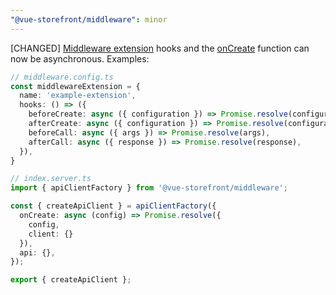 ```yaml
---
"@vue-storefront/middleware": minor
---
```


[CHANGED] [Middleware extension](https://docs.alokai.com/middleware/guides/extensions) hooks and the [onCreate](https://docs.alokai.com/middleware/guides/api-client#creating-the-integration-client) function can now be asynchronous. Examples:

```ts
// middleware.config.ts
const middlewareExtension = {
  name: 'example-extension',
  hooks: () => ({
    beforeCreate: async ({ configuration }) => Promise.resolve(configuration),
    afterCreate: async ({ configuration }) => Promise.resolve(configuration),
    beforeCall: async ({ args }) => Promise.resolve(args),
    afterCall: async ({ response }) => Promise.resolve(response),
  }),
}
```

```ts
// index.server.ts
import { apiClientFactory } from '@vue-storefront/middleware';

const { createApiClient } = apiClientFactory({
  onCreate: async (config) => Promise.resolve({
    config,
    client: {}
  }),
  api: {},
});

export { createApiClient };
```
